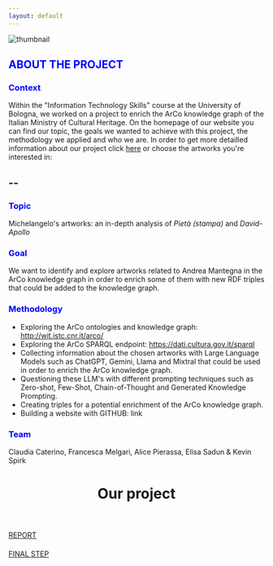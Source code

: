 ```yaml
---
layout: default
---
```


![thumbnail](https://github.com/KevinITS-site/KevinITS-site.github.io/assets/172382434/0aea0f8e-2834-4747-a4cb-6e68bcf779c8)


<h2 style="color: blue;">ABOUT THE PROJECT</h2>

<h3 style="color: blue;">Context</h3>

Within the "Information Technology Skills" course at the University of Bologna, we worked on a project to enrich the ArCo knowledge graph of the Italian Ministry of Cultural Heritage. On the homepage of our website you can find our topic, the goals we wanted to achieve with this project, the methodology we applied and who we are. In order to get more detailled information about our project click [here](another-page.md) or choose the artworks you're interested in:

--
--

<h3 style="color: blue;">Topic</h3> 

Michelangelo's artworks: an in-depth analysis of _Pietà (stampa)_ and _David-Apollo_ 

<h3 style="color: blue;">Goal</h3>

We want to identify and explore artworks related to Andrea Mantegna in the ArCo knowledge graph in order to enrich some of them with new RDF triples that could be added to the knowledge graph.

<h3 style="color: blue;">Methodology</h3>

- Exploring the ArCo ontologies and knowledge graph: <http://wit.istc.cnr.it/arco/>
- Exploring the ArCo SPARQL endpoint: <https://dati.cultura.gov.it/sparql>
- Collecting information about the chosen artworks with Large Language Models such as ChatGPT, Gemini, Llama and Mixtral that could be used in order to enrich the ArCo knowledge graph.
- Questioning these LLM's with different prompting techniques such as Zero-shot, Few-Shot, Chain-of-Thought and Generated Knowledge Prompting.
- Creating triples for a potential enrichment of the ArCo knowledge graph.
- Building a website with GITHUB: link


<h3 style="color: blue;">Team</h3>

Claudia Caterino, Francesca Melgari, Alice Pierassa, Elisa Sadun & Kevin Spirk 
  
<div style="margin-top: 40px;"></div> 

  <!-- Header -->
  <header class="w3-container w3-center w3-padding-48 w3-white">
    <h1 class="w3-xxxlarge"><b>Our project</b></h1>
  </header>

[REPORT](another-page.md)

<div style="margin-top: 20px;"></div> 

[FINAL STEP](page2.md) 







